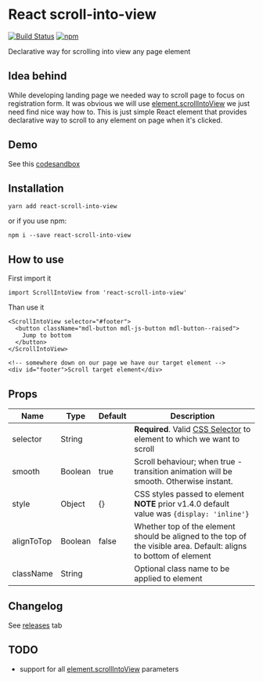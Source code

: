 # React scroll-into-view
[![Build Status](https://travis-ci.org/dominikbulaj/react-scroll-into-view.svg?branch=master)](https://travis-ci.org/dominikbulaj/react-scroll-into-view)
[![npm](https://img.shields.io/npm/v/react-scroll-into-view.svg)](https://www.npmjs.com/package/react-scroll-into-view)

Declarative way for scrolling into view any page element

## Idea behind
While developing landing page we needed way to scroll page to focus on registration form. It was obvious we will use [element.scrollIntoView](https://developer.mozilla.org/en-US/docs/Web/API/Element/scrollIntoView) we just need find nice way how to.
This is just simple React element that provides declarative way to scroll to any element on page when it's clicked.

## Demo
See this [codesandbox](https://codesandbox.io/s/14lxm6jmm7)

## Installation
```
yarn add react-scroll-into-view
```
or if you use npm:
```
npm i --save react-scroll-into-view
```

## How to use
First import it
```
import ScrollIntoView from 'react-scroll-into-view'
```

Than use it
```
<ScrollIntoView selector="#footer">
  <button className="mdl-button mdl-js-button mdl-button--raised">
    Jump to bottom
  </button>
</ScrollIntoView>

<!-- somewhere down on our page we have our target element -->
<div id="footer">Scroll target element</div>
```

## Props
| Name | Type | Default | Description
| --- | --- | --- | ---
| selector | String | | **Required**. Valid [CSS Selector](https://developer.mozilla.org/en-US/docs/Web/CSS/CSS_Selectors) to element to which we want to scroll
| smooth | Boolean | true | Scroll behaviour; when true - transition animation will be smooth. Otherwise instant.
| style | Object | {} | CSS styles passed to element <br>**NOTE** prior v1.4.0 default value was `{display: 'inline'}`
| alignToTop | Boolean | false | Whether top of the element should be aligned to the top of the visible area. Default: aligns to bottom of element
| className | String | | Optional class name to be applied to element

## Changelog
See [releases](https://github.com/dominikbulaj/react-scroll-into-view/releases) tab

## TODO
* support for all [element.scrollIntoView](https://developer.mozilla.org/en-US/docs/Web/API/Element/scrollIntoView) parameters
